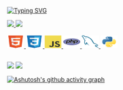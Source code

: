<a href="https://git.io/typing-svg"><img src="https://readme-typing-svg.demolab.com?font=Fira+Code&pause=1000&color=B733F7&center=true&width=435&lines=Ol%C3%A1!+Meu+nome+%C3%A9+Ronaldo+Cesar;Bem-vindo(a)+ao+meu+reposit%C3%B3rio!" alt="Typing SVG" /></a>

<div>
  <a href="https://github.com/odlaanoR">
    <img height="180em" src="https://github-readme-stats.vercel.app/api?username=odlaanoR&theme=nightowl&show_icons=true"/>
     <img height="180em" src="https://github-readme-stats.vercel.app/api/top-langs/?username=odlaanoR&theme=nightowl&layout=compact"/>
   
</div>

<div sytle="display: inline_block;"> <br>
<img width="40" height="30" src="https://raw.githubusercontent.com/devicons/devicon/ca28c779441053191ff11710fe24a9e6c23690d6/icons/html5/html5-original.svg"/>
<img width="40" height="30" src="https://raw.githubusercontent.com/devicons/devicon/ca28c779441053191ff11710fe24a9e6c23690d6/icons/css3/css3-original.svg"/>
<img width="40" height="30" src="https://raw.githubusercontent.com/devicons/devicon/ca28c779441053191ff11710fe24a9e6c23690d6/icons/javascript/javascript-original.svg"/>
<img width="40" height="30" src="https://raw.githubusercontent.com/devicons/devicon/ca28c779441053191ff11710fe24a9e6c23690d6/icons/php/php-original.svg"/>
<img width="40" height="30" src="https://raw.githubusercontent.com/devicons/devicon/ca28c779441053191ff11710fe24a9e6c23690d6/icons/mysql/mysql-original.svg"/>
<img width="40" height="30" src="https://raw.githubusercontent.com/devicons/devicon/ca28c779441053191ff11710fe24a9e6c23690d6/icons/python/python-original.svg"/>






</div>

##
<div style="display: inline_block;">

<a href="https://www.instagram.com/r.cesarl_/" target="_blank"><img src="https://img.shields.io/badge/Instagram-E4405F?style=for-the-badge&logo=instagram&logoColor=white"/></a>
<a href="mailto:ronaldocrleite@gmail.com"><img src="https://img.shields.io/badge/Gmail-D14836?style=for-the-badge&logo=gmail&logoColor=white"/></a>


</div>

[![Ashutosh's github activity graph](https://github-readme-activity-graph.vercel.app/graph?username=odlaanoR&theme=nightowl)](https://github.com/odlaanoR/github-readme-activity-graph)
